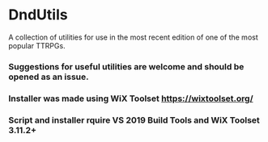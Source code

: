 # DndUtils
A collection of utilities for use in the most recent edition of one of the most popular TTRPGs.

### Suggestions for useful utilities are welcome and should be opened as an issue.


### Installer was made using WiX Toolset https://wixtoolset.org/
### Script and installer rquire VS 2019 Build Tools and WiX Toolset 3.11.2+
